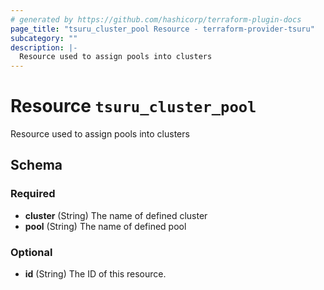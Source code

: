 ```yaml
---
# generated by https://github.com/hashicorp/terraform-plugin-docs
page_title: "tsuru_cluster_pool Resource - terraform-provider-tsuru"
subcategory: ""
description: |-
  Resource used to assign pools into clusters
---
```


# Resource `tsuru_cluster_pool`

Resource used to assign pools into clusters



<!-- schema generated by tfplugindocs -->
## Schema

### Required

- **cluster** (String) The name of defined cluster
- **pool** (String) The name of defined pool

### Optional

- **id** (String) The ID of this resource.



